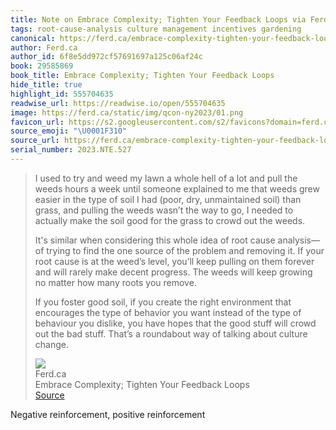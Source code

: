 ```yaml
---
title: Note on Embrace Complexity; Tighten Your Feedback Loops via Ferd.ca
tags: root-cause-analysis culture management incentives gardening
canonical: https://ferd.ca/embrace-complexity-tighten-your-feedback-loops.html
author: Ferd.ca
author_id: 6f8e5dd972cf57691697a125c06af24c
book: 29585869
book_title: Embrace Complexity; Tighten Your Feedback Loops
hide_title: true
highlight_id: 555704635
readwise_url: https://readwise.io/open/555704635
image: https://ferd.ca/static/img/qcon-ny2023/01.png
favicon_url: https://s2.googleusercontent.com/s2/favicons?domain=ferd.ca
source_emoji: "\U0001F310"
source_url: https://ferd.ca/embrace-complexity-tighten-your-feedback-loops.html#:~:text=I%20used%20to,about%20culture%20change.
serial_number: 2023.NTE.527
---
```

> I used to try and weed my lawn a whole hell of a lot and pull the weeds hours a week until someone explained to me that weeds grew easier in the type of soil I had (poor, dry, unmaintained soil) than grass, and pulling the weeds wasn’t the way to go, I needed to actually make the soil good for the grass to crowd out the weeds.
> 
> It's similar when considering this whole idea of root cause analysis—of trying to find the one source of the problem and removing it. If your root cause is at the weed’s level, you’ll keep pulling on them forever and will rarely make decent progress. The weeds will keep growing no matter how many roots you remove.
> 
> If you foster good soil, if you create the right environment that encourages the type of behavior you want instead of the type of behaviour you dislike, you have hopes that the good stuff will crowd out the bad stuff. That’s a roundabout way of talking about culture change.
> <div class="quoteback-footer"><div class="quoteback-avatar"><img class="mini-favicon" src="https://s2.googleusercontent.com/s2/favicons?domain=ferd.ca"></div><div class="quoteback-metadata"><div class="metadata-inner"><span style="display:none">FROM:</span><div aria-label="Ferd.ca" class="quoteback-author"> Ferd.ca</div><div aria-label="Embrace Complexity; Tighten Your Feedback Loops" class="quoteback-title"> Embrace Complexity; Tighten Your Feedback Loops</div></div></div><div class="quoteback-backlink"><a target="_blank" aria-label="go to the full text of this quotation" rel="noopener" href="https://ferd.ca/embrace-complexity-tighten-your-feedback-loops.html#:~:text=I%20used%20to,about%20culture%20change." class="quoteback-arrow"> Source</a></div></div>

Negative reinforcement, positive reinforcement